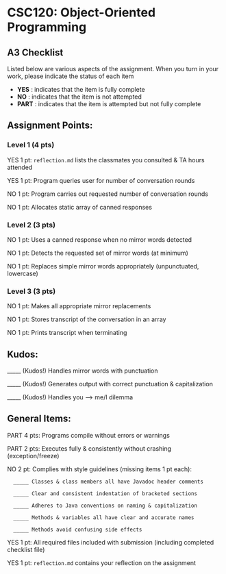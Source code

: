 # CSC120: Object-Oriented Programming
## A3 Checklist

Listed below are various aspects of the assignment.  When you turn in your work, please indicate the status of each item

- **YES** : indicates that the item is fully complete
- **NO** : indicates that the item is not attempted
- **PART** : indicates that the item is attempted but not fully complete


## Assignment Points:

### Level 1 (4 pts)

YES 1 pt: `reflection.md` lists the classmates you consulted & TA hours attended

YES 1 pt: Program queries user for number of conversation rounds

NO 1 pt: Program carries out requested number of conversation rounds

NO 1 pt: Allocates static array of canned responses

### Level 2 (3 pts)

NO 1 pt: Uses a canned response when no mirror words detected

NO 1 pt: Detects the requested set of mirror words (at minimum)

NO 1 pt: Replaces simple mirror words appropriately (unpunctuated, lowercase)

### Level 3 (3 pts)

NO 1 pt: Makes all appropriate mirror replacements

NO 1 pt: Stores transcript of the conversation in an array

NO 1 pt: Prints transcript when terminating

## Kudos:

_____ (Kudos!) Handles mirror words with punctuation

_____ (Kudos!) Generates output with correct punctuation & capitalization

_____ (Kudos!) Handles you --> me/I dilemma



## General Items:

PART 4 pts: Programs compile without errors or warnings

PART 2 pts: Executes fully & consistently without crashing (exception/freeze)

NO 2 pt: Complies with style guidelines (missing items 1 pt each):

      _____ Classes & class members all have Javadoc header comments

      _____ Clear and consistent indentation of bracketed sections

      _____ Adheres to Java conventions on naming & capitalization

      _____ Methods & variables all have clear and accurate names

      _____ Methods avoid confusing side effects

YES 1 pt: All required files included with submission (including completed checklist file)

YES 1 pt: `reflection.md` contains your reflection on the assignment
